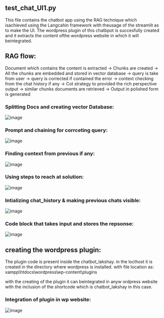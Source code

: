 

## test_chat_UI1.py 

This file contains the chatbot app using the RAG technique which isachieved using the Langcahin framework with theusage of the streamlit as to make the UI.
The wordpress plugin of this chatbpot is succesfully created and it extracts the content ofthe wordpress website in which it will beintegrated.

## RAG flow: 
Document which contains the content is extracted -> Chunks are created -> All the chunks are embedded and stored in vector database -> query is take from user -> 
query is corrected if contained the error -> context checking from the chat history if any -> Cot strategy to provided the rich perspective output -> 
similar chunks documents are retrieved -> Output in polished form is generated 

### Splitting Docs and creating vector Database:
![image](https://github.com/1lakshay/gourinath-wasserstoff-AiTask/assets/92805477/ecddb309-ab58-4258-88b4-422acce96df6)
 

### Prompt and chaining for corrceting query:
![image](https://github.com/1lakshay/gourinath-wasserstoff-AiTask/assets/92805477/e82f4e79-e36b-4229-89d6-efb3e89b19c6)

### Finding context from previous if any:
![image](https://github.com/1lakshay/gourinath-wasserstoff-AiTask/assets/92805477/209967ee-6290-4961-91ac-832c812fdb03)

### Using steps to reach at solution:
![image](https://github.com/1lakshay/gourinath-wasserstoff-AiTask/assets/92805477/07e8844d-0078-4f2c-b398-08f2e401b36a)
 
### Intializing chat_history & making previous chats visible:
![image](https://github.com/1lakshay/gourinath-wasserstoff-AiTask/assets/92805477/d1feac96-938d-4e7a-be06-0c211766885a)

### Code block that takes input and stores the repsonse:
![image](https://github.com/1lakshay/gourinath-wasserstoff-AiTask/assets/92805477/a93c0a0a-3eda-485c-8a3b-2f216704ac02)


## creating the wordpress plugin:
The plugin code is present inside the chatbot_lakshay.
in the loclhost it is created in the directory where wordpress is installed.
with file location as: xampp\htdocs\wordpress\wp-content\plugins

with the creating of the plugin it can beintegrated in anyw ordpress website with the inclusion of the shortcode which is chatbot_lakshay in this case.

### Integration of plugin in wp website:
![image](https://github.com/1lakshay/gourinath-wasserstoff-AiTask/assets/92805477/b9096118-5ea8-48b2-9dbb-101ad02670a1)



 
